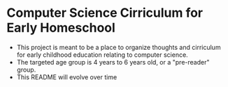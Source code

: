 # Computer Science Cirriculum for Early Homeschool
- This project is meant to be a place to organize thoughts and cirriculum for early childhood education relating to computer science.
- The targeted age group is 4 years to 6 years old, or a "pre-reader" group.
- This README will evolve over time
